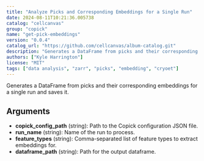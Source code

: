 ```yaml
---
title: "Analyze Picks and Corresponding Embeddings for a Single Run"
date: 2024-08-11T10:21:36.005738
catalog: "cellcanvas"
group: "copick"
name: "get-pick-embeddings"
version: "0.0.4"
catalog_url: "https://github.com/cellcanvas/album-catalog.git"
description: "Generates a DataFrame from picks and their corresponding embeddings for a single run and saves it."
authors: ["Kyle Harrington"]
license: "MIT"
tags: ["data analysis", "zarr", "picks", "embedding", "cryoet"]
---
```


Generates a DataFrame from picks and their corresponding embeddings for a single run and saves it.

## Arguments

- **copick_config_path** (string): Path to the Copick configuration JSON file.
- **run_name** (string): Name of the run to process.
- **feature_types** (string): Comma-separated list of feature types to extract embeddings for.
- **dataframe_path** (string): Path for the output dataframe.

